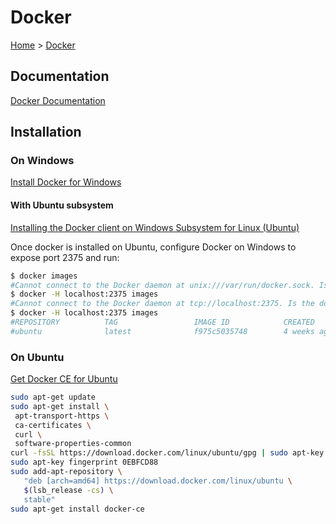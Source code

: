 # Docker

[Home](../readme.md) > [Docker](./docker.md)

## Documentation

[Docker Documentation](https://docs.docker.com/)

## Installation

### On Windows

[Install Docker for Windows](https://docs.docker.com/docker-for-windows/install/#start-docker-for-windows)

#### With Ubuntu subsystem

[Installing the Docker client on Windows Subsystem for Linux (Ubuntu)](https://medium.com/@sebagomez/installing-the-docker-client-on-ubuntus-windows-subsystem-for-linux-612b392a44c4)

Once docker is installed on Ubuntu, configure Docker on Windows to expose port 2375 and run:

```bash
$ docker images
#Cannot connect to the Docker daemon at unix:///var/run/docker.sock. Is the docker daemon running?
$ docker -H localhost:2375 images
#Cannot connect to the Docker daemon at tcp://localhost:2375. Is the docker daemon running?
$ docker -H localhost:2375 images
#REPOSITORY          TAG                 IMAGE ID            CREATED             SIZE
#ubuntu              latest              f975c5035748        4 weeks ago         112MB
```

### On Ubuntu

[Get Docker CE for Ubuntu](https://docs.docker.com/install/linux/docker-ce/ubuntu/#set-up-the-repository)

```bash
sudo apt-get update
sudo apt-get install \
 apt-transport-https \
 ca-certificates \
 curl \
 software-properties-common
curl -fsSL https://download.docker.com/linux/ubuntu/gpg | sudo apt-key add -
sudo apt-key fingerprint 0EBFCD88
sudo add-apt-repository \
   "deb [arch=amd64] https://download.docker.com/linux/ubuntu \
   $(lsb_release -cs) \
   stable"
sudo apt-get install docker-ce
```

